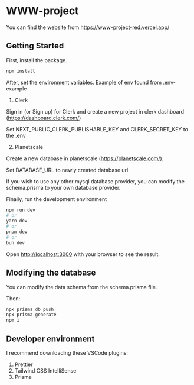 # WWW-project

You can find the website from https://www-project-red.vercel.app/

## Getting Started

First, install the package.

```bash
npm install
```

After, set the environment variables.
Example of env found from .env-example

1. Clerk

Sign in (or Sign up) for Clerk and create a new project in clerk dashboard (https://dashboard.clerk.com/)

Set NEXT_PUBLIC_CLERK_PUBLISHABLE_KEY and CLERK_SECRET_KEY to the .env

2. Planetscale

Create a new database in planetscale (https://planetscale.com/).

Set DATABASE_URL to newly created database url.

If you wish to use any other mysql database provider, you can modify the schema.prisma to your own database provider.

Finally, run the development environment

```bash
npm run dev
# or
yarn dev
# or
pnpm dev
# or
bun dev
```

Open [http://localhost:3000](http://localhost:3000) with your browser to see the result.

## Modifying the database

You can modify the data schema from the schema.prisma file.

Then:

```bash
npx prisma db push
npx prisma generate
npm i
```

## Developer environment

I recommend downloading these VSCode plugins:

1. Prettier
2. Tailwind CSS IntelliSense
3. Prisma
